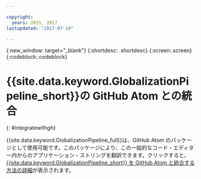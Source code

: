 ```yaml
---

copyright:
  years: 2015, 2017
lastupdated: "2017-07-19"

---
```


{:new_window: target="_blank"}
{:shortdesc: .shortdesc}
{:screen:.screen}
{:codeblock:.codeblock}

# {{site.data.keyword.GlobalizationPipeline_short}}の GitHub Atom との統合
{: #integratewithgh}

{{site.data.keyword.GlobalizationPipeline_full}}は、GitHub Atom のパッケージとして使用可能です。このパッケージにより、この一般的なコード・エディター内からのアプリケーション・ストリングを翻訳できます。クリックすると、[{{site.data.keyword.GlobalizationPipeline_short}} を GitHub Atom と統合する方法の詳細](https://atom.io/packages/gp-atom)が表示されます。
